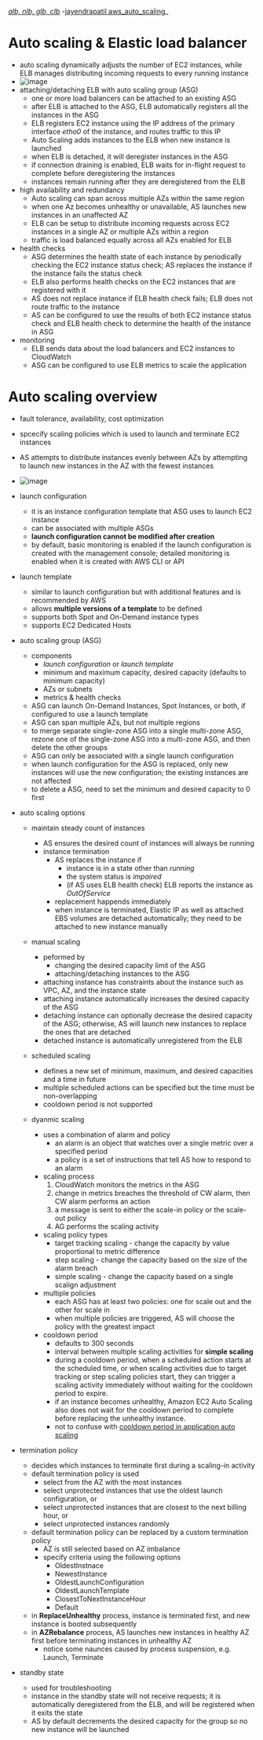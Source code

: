 _[alb, nlb, glb, clb](https://docs.aws.amazon.com/elasticloadbalancing/index.html)_
-[jayendrapatil aws_auto_scaling](https://jayendrapatil.com/aws-auto-scaling/)_

# Auto scaling & Elastic load balancer

- auto scaling dynamically adjusts the number of EC2 instances, while ELB manages distributing incoming requests to every running instance
- ![image](https://user-images.githubusercontent.com/60513695/101601374-960d5300-3a37-11eb-9936-d7b6e0ec9b75.png)
- attaching/detaching ELB with auto scaling group (ASG)
  - one or more load balancers can be attached to an existing ASG
  - after ELB is attached to the ASG, ELB automatically registers all the instances in the ASG
  - ELB registers EC2 instance using the IP address of the primary interface _etho0_ of the instance, and routes traffic to this IP
  - Auto Scaling adds instances to the ELB when new instance is launched
  - when ELB is detached, it will deregister instances in the ASG
  - if connection draining is enabled, ELB waits for in-flight request to complete before deregistering the instances
  - instances remain running after they are deregistered from the ELB
- high availability and redundancy
  - Auto scaling can span across multiple AZs within the same region
  - when one Az becomes unhealthy or unavailable, AS launches new instances in an unaffected AZ
  - ELB can be setup to distribute incoming requests across EC2 instances in a single AZ or multiple AZs within a region
  - traffic is load balanced equally across all AZs enabled for ELB
- health checks
  - ASG determines the health state of each instance by periodically checking the EC2 instance status check; AS replaces the instance if the instance fails the status check
  - ELB also performs health checks on the EC2 instances that are registered with it
  - AS does not replace instance if ELB health check fails; ELB does not route traffic to the instance 
  - AS can be configured to use the results of both EC2 instance status check and ELB health check to determine the health of the instance in ASG
- monitoring
  - ELB sends data about the load balancers and EC2 instances to CloudWatch
  - ASG can be configured to use ELB metrics to scale the application
  
# Auto scaling overview
- fault tolerance, availability, cost optimization
- spcecify scaling policies which is used to launch and terminate EC2 instances
- AS attempts to distribute instances evenly between AZs by attempting to launch new instances in the AZ with the fewest instances
- ![image](https://user-images.githubusercontent.com/60513695/101606053-e2f42800-3a3d-11eb-9f35-3eaeb94230e5.png)
- launch configuration
  - it is an instance configuration template that ASG uses to launch EC2 instance
  - can be associated with multiple ASGs
  - __launch configuration cannot be modified after creation__
  - by default, basic monitoring is enabled if the launch configuration is created with the management console; detailed monitoring is enabled when it is created with AWS CLI or API
- launch template
  - similar to launch configuration but with additional features and is recommended by AWS
  - allows __multiple versions of a template__ to be defined
  - supports both Spot and On-Demand instance types
  - supports EC2 Dedicated Hosts
- auto scaling group (ASG)
  - components  
    - _launch configuration_ or _launch template_
    - minimum and maximum capacity, desired capacity (defaults to minimum capacity)
    - AZs or subnets
    - metrics & health checks
  - ASG can launch On-Demand Instances, Spot Instances, or both, if configured to use a launch template
  - ASG can span multiple AZs, but not multiple regions
  - to merge separate single-zone ASG into a single multi-zone ASG, rezone one of the single-zone ASG into a multi-zone ASG, and then delete the other groups
  - ASG can only be associated with a single launch configuration
  - when launch configuration for the ASG is replaced, only new instances will use the new configuration; the existing instances are not affected
  - to delete a ASG, need to set the minimum and desired capacity to 0 first

- auto scaling options
  - maintain steady count of instances
    - AS ensures the desired count of instances will always be running
    - instance termination
      - AS replaces the instance if
        - instance is in a state other than _running_
        - the system status is _impaired_
        - (if AS uses ELB health check) ELB reports the instance as _OutOfService_
      - replacement happends immediately
      - when instance is terminated, Elastic IP as well as attached EBS volumes are detached automatically; they need to be attached to new instance manually
  - manual scaling
    - peformed by
      - changing the desired capacity limit of the ASG
      - attaching/detaching instances to the ASG
    - attaching instance has constraints about the instance such as VPC, AZ, and the instance state
    - attaching instance automatically increases the desired capacity of the ASG
    - detaching instance can optionally decrease the desired capacity of the ASG; otherwise, AS will launch new instances to replace the ones that are detached
    - detached instance is automatically unregistered from the ELB
    
  - scheduled scaling
    - defines a new set of minimum, maximum, and desired capacities and a time in future
    - multiple scheduled actions can be specified but the time must be non-overlapping
    - cooldown period is not supported
  - dyanmic scaling
    - uses a combination of alarm and policy
      - an alarm is an object that watches over a single metric over a specified period
      - a policy is a set of instructions that tell AS how to respond to an alarm
    - scaling process
      1. CloudWatch monitors the metrics in the ASG
      2. change in metrics breaches the threshold of CW alarm, then CW alarm performs an action
      3. a message is sent to either the scale-in policy or the scale-out policy
      4. AG performs the scaling activity 
    - scaling policy types
      - target tracking scaling - change the capacity by value proportional to metric difference
      - step scaling - change the capacity based on the size of the alarm breach
      - simple scaling - change the capacity based on a single scalign adjustment
    - multiple policies
      - each ASG has at least two policies: one for scale out and the other for scale in
      - when multiple policies are triggered, AS will choose the policy with the greatest impact
    - cooldown period
      - defaults to 300 seconds
      - interval between multiple scaling activities for __simple scaling__
      - during a cooldown period, when a scheduled action starts at the scheduled time, or when scaling activities due to target tracking or step scaling policies start, they can trigger a scaling activity immediately without waiting for the cooldown period to expire.
      - if an instance becomes unhealthy, Amazon EC2 Auto Scaling also does not wait for the cooldown period to complete before replacing the unhealthy instance.
      - not to confuse with [cooldown period in application auto scaling](https://docs.aws.amazon.com/autoscaling/application/userguide/application-auto-scaling-step-scaling-policies.html#step-scaling-cooldown)
- termination policy
  - decides which instances to terminate first during a scaling-in activity
  - default termination policy is used
    - select from the AZ with the most instances
    - select unprotected instances that use the oldest launch configuration, or
    - select unprotected instances that are closest to the next billing hour, or
    - select unprotected instances randomly
  - default termination policy can be replaced by a custom termination policy
    - AZ is still selected based on AZ imbalance
    - specify criteria using the following options
      - OldestInstnace
      - NewestInstance
      - OldestLaunchConfiguration
      - OldestLaunchTemplate
      - ClosestToNextInstanceHour
      - Default
  - in __ReplaceUnhealthy__ process, instance is terminated first, and new instance is booted subsequently
  - in __AZRebalance__ process, AS launches new instances in healthy AZ first before terminating instances in unhealthy AZ
    - notice some naunces caused by process suspension, e.g. Launch, Terminate
  
- standby state
  - used for troubleshooting
  - instance in the standby state will not receive requests; it is automatically deregistered from the ELB, and will be registered when it exits the state
  - AS by default decrements the desired capacity for the group so no new instance will be launched
  
  

  
    
    
  
  
  

  
